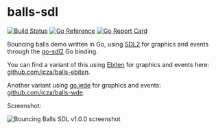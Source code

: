 # balls-sdl

[![Build Status](https://travis-ci.org/icza/balls-sdl.svg?branch=master)](https://travis-ci.org/icza/balls-sdl)
[![Go Reference](https://pkg.go.dev/badge/github.com/icza/balls-sdl.svg)](https://pkg.go.dev/github.com/icza/balls-sdl)
[![Go Report Card](https://goreportcard.com/badge/github.com/icza/balls-sdl)](https://goreportcard.com/report/github.com/icza/balls-sdl)

Bouncing balls demo written in Go, using [SDL2](https://www.libsdl.org/)
for graphics and events through the [go-sdl2](https://github.com/veandco/go-sdl2) Go binding.

You can find a variant of this using [Ebiten](github.com/hajimehoshi/ebiten) for graphics and events here:
[github.com/icza/balls-ebiten](https://github.com/icza/balls-ebiten).

Another variant using [go.wde](https://github.com/skelterjohn/go.wde) for graphics and events:
[github.com/icza/balls-wde](https://github.com/icza/balls-wde).

Screenshot:

![Bouncing Balls SDL v1.0.0 screenshot](screenshots/balls-sdl-v1.0.0.png)
